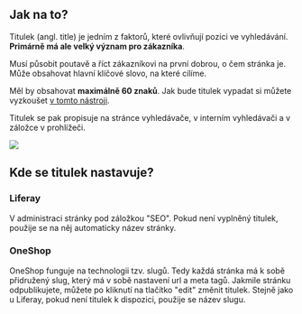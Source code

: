 ## Jak na to?

Titulek (angl. title) je jedním z faktorů, které ovlivňují pozici ve vyhledávání. **Primárně má ale velký význam pro zákazníka**.

Musí působit poutavě a říct zákazníkovi na první dobrou, o čem stránka je. Může obsahovat hlavní klíčové slovo, na které cílíme.

Měl by obsahovat **maximálně 60 znaků**. Jak bude titulek vypadat si můžete vyzkoušet <a href='https://mangools.com/free-seo-tools/serp-simulator' target='_blank'>v tomto nástroji</a>.

Titulek se pak propisuje na stránce vyhledávače, v interním vyhledávači a v záložce v prohlížeči.

![](/tmo-vite-checklist/images/screenshot_title.png)

## Kde se titulek nastavuje?

### Liferay

V administraci stránky pod záložkou "SEO". Pokud není vyplněný titulek, použije se na něj automaticky název stránky.

### OneShop

OneShop funguje na technologii tzv. slugů. Tedy každá stránka má k sobě přidružený slug, který má v sobě nastavení url a meta tagů. Jakmile stránku odpublikujete, můžete po kliknutí na tlačítko "edit" změnit titulek. Stejně jako u Liferay, pokud není titulek k dispozici, použije se název slugu.
